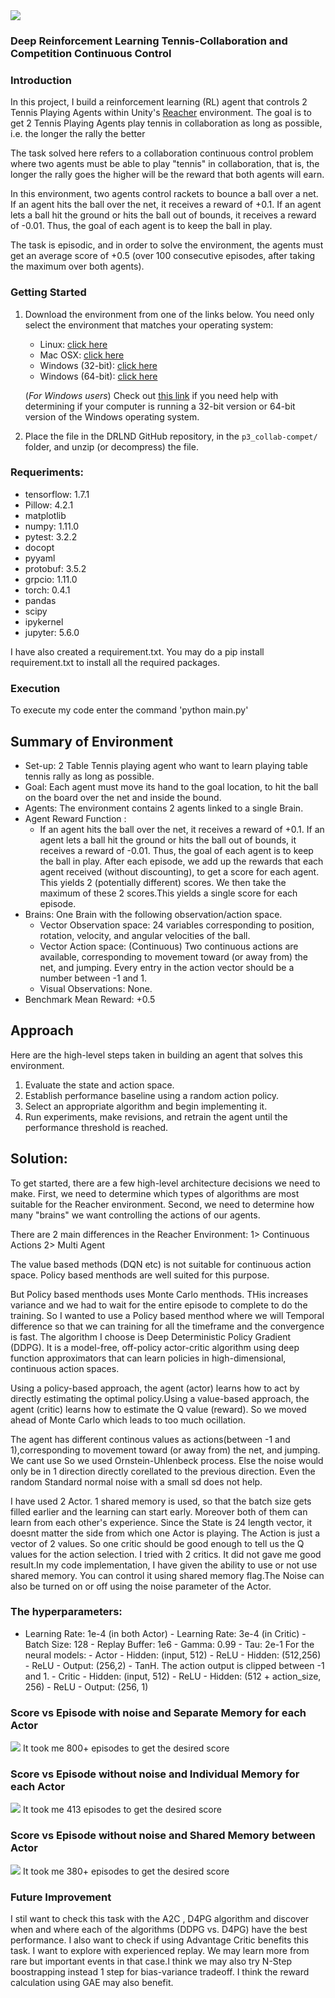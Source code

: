 <img src="https://user-images.githubusercontent.com/10624937/42135623-e770e354-7d12-11e8-998d-29fc74429ca2.gif">   

### Deep Reinforcement Learning Tennis-Collaboration and Competition Continuous Control   
### Introduction
In this project, I build a reinforcement learning (RL) agent that controls 2 Tennis Playing Agents within Unity's [Reacher](https://github.com/Unity-Technologies/ml-agents/blob/master/docs/Learning-Environment-Examples.md#reacher) environment. 
The goal is to get 2 Tennis Playing Agents play tennis in collaboration as long as possible, i.e. the longer the rally the better

The task solved here refers to a collaboration continuous control problem where two agents must be able to play "tennis" in collaboration, that is, the longer the rally goes the higher will be the reward that both agents will earn.

In this environment, two agents control rackets to bounce a ball over a net. If an agent hits the ball over the net, it receives a reward of +0.1. If an agent lets a ball hit the ground or hits the ball out of bounds, it receives a reward of -0.01. Thus, the goal of each agent is to keep the ball in play.

The task is episodic, and in order to solve the environment, the agents must get an average score of +0.5 (over 100 consecutive episodes, after taking the maximum over both agents).

### Getting Started

1. Download the environment from one of the links below.  You need only select the environment that matches your operating system:

    - Linux: [click here](https://s3-us-west-1.amazonaws.com/udacity-drlnd/P3/Tennis/Tennis_Linux.zip)
    - Mac OSX: [click here](https://s3-us-west-1.amazonaws.com/udacity-drlnd/P3/Tennis/Tennis.app.zip)
    - Windows (32-bit): [click here](https://s3-us-west-1.amazonaws.com/udacity-drlnd/P3/Tennis/Tennis_Windows_x86.zip)
    - Windows (64-bit): [click here](https://s3-us-west-1.amazonaws.com/udacity-drlnd/P3/Tennis/Tennis_Windows_x86_64.zip.zip)
    
    (_For Windows users_) Check out [this link](https://support.microsoft.com/en-us/help/827218/how-to-determine-whether-a-computer-is-running-a-32-bit-version-or-64) if you need help with determining if your computer is running a 32-bit version or 64-bit version of the Windows operating system.

2. Place the file in the DRLND GitHub repository, in the `p3_collab-compet/` folder, and unzip (or decompress) the file.
### Requeriments:
- tensorflow: 1.7.1
- Pillow: 4.2.1
- matplotlib
- numpy: 1.11.0
- pytest: 3.2.2
- docopt
- pyyaml
- protobuf: 3.5.2
- grpcio: 1.11.0
- torch: 0.4.1
- pandas
- scipy
- ipykernel
- jupyter: 5.6.0

I have also created a requirement.txt. You may do a pip install requirement.txt to install all the required packages.

### Execution 
To execute my code enter the command 'python main.py'

## Summary of Environment
- Set-up: 2 Table Tennis playing agent who want to learn playing table tennis rally as long as possible.
- Goal: Each agent must move its hand to the goal location, to hit the ball on the board over the net and inside the bound.
- Agents: The environment contains 2 agents linked to a single Brain.
- Agent Reward Function :
  - If an agent hits the ball over the net, it receives a reward of +0.1. If an agent lets a ball hit the ground or hits the ball out of bounds, it receives a reward of -0.01. Thus, the goal of each agent is to keep the ball in play.
  After each episode, we add up the rewards that each agent received (without discounting), to get a score for each agent. This yields 2 (potentially different) scores. We then take the maximum of these 2 scores.This yields a single score for each episode.
- Brains: One Brain with the following observation/action space.
  - Vector Observation space: 24 variables corresponding to position, rotation, velocity, and angular velocities of the ball.
  - Vector Action space: (Continuous) Two continuous actions are available, corresponding to movement toward (or away from) the net, and jumping. Every entry in the action vector should be a number between -1 and 1.
  - Visual Observations: None.
- Benchmark Mean Reward: +0.5

## Approach
Here are the high-level steps taken in building an agent that solves this environment.

1. Evaluate the state and action space.
1. Establish performance baseline using a random action policy.
1. Select an appropriate algorithm and begin implementing it.
1. Run experiments, make revisions, and retrain the agent until the performance threshold is reached.
## Solution:
To get started, there are a few high-level architecture decisions we need to make. First, we need to determine which types of algorithms are most suitable for the Reacher environment. Second, we need to determine how many "brains" we want controlling the actions of our agents.

There are 2 main differences in the Reacher Environment:
1> Continuous Actions
2> Multi Agent

The value based methods (DQN etc) is not suitable for continuous action space.
Policy based menthods are well suited for this purpose.

But Policy based menthods uses Monte Carlo menthods. THis increases variance and we had to wait for the entire episode to complete to do the training. So I wanted to use a Policy based menthod where we will Temporal difference so that we can training for all the timeframe and the convergence is fast.
The algorithm I choose is Deep Deterministic Policy Gradient (DDPG). It is a model-free, off-policy actor-critic algorithm using deep function approximators that can learn policies in high-dimensional, continuous action spaces.

Using a policy-based approach, the agent (actor) learns how to act by directly estimating the optimal policy.Using a value-based approach, the agent (critic) learns how to estimate the Q value (reward). So we moved ahead of Monte Carlo which leads to too much ocillation.

The agent has different continous values as actions(between -1 and 1),corresponding to movement toward (or away from) the net, and jumping. We cant use So we used Ornstein-Uhlenbeck process. Else the noise would only be in 1 direction directly corellated to the previous direction. Even the random Standard normal noise with a small sd does not help. 

I have used 2 Actor. 1 shared memory is used, so that the batch size gets filled earlier and the learning can start early. Moreover both of them can learn from each other's experience. Since the State is 24 length vector, it doesnt matter the side from which one Actor is playing. The Action is just a vector of 2 values. So one critic should be good enough to tell us the Q values for the action selection. I tried with 2 critics. It did not gave me good result.In my code implementation, I have given the ability to use or not use shared memory. You can control it using shared memory flag.The Noise can also be turned on or off using the noise parameter of the Actor.

### The hyperparameters: 
- Learning Rate: 1e-4 (in both Actor)  - Learning Rate: 3e-4 (in Critic)  - Batch Size: 128   - Replay Buffer: 1e6   - Gamma: 0.99   - Tau: 2e-1   For the neural models:       - Actor         - Hidden: (input, 512)  - ReLU     - Hidden: (512,256)    - ReLU     - Output: (256,2)  - TanH. The action output is clipped between -1 and 1.   - Critic     - Hidden: (input, 512)              - ReLU     - Hidden: (512 + action_size, 256)  - ReLU     - Output: (256, 1)

### Score vs Episode with noise and Separate Memory for each Actor 
<img src="https://github.com/kaustav1987/Tennis-Collaboration-and-Competition-Continuous-Control/blob/master/with%20noise%20and%20individual%20memory.png"> 
It took me 800+ episodes to get the desired score

### Score vs Episode without noise and Individual Memory for each Actor
<img src="https://github.com/kaustav1987/Tennis-Collaboration-and-Competition-Continuous-Control/blob/master/individual%20memory%20no%20noise.png"> 
It took me 413 episodes to get the desired score 

### Score vs Episode without noise and Shared Memory between Actor
<img src="https://github.com/kaustav1987/Tennis-Collaboration-and-Competition-Continuous-Control/blob/master/shared%20memory%20no%20Noise.png"> 
It took me 380+ episodes to get the desired score 

### Future Improvement
I stil want to check this task with the A2C , D4PG algorithm and discover when and where each of the algorithms (DDPG vs. D4PG) have the best performance. I also want to check if using Advantage Critic benefits this task. I want to explore with experienced replay. We may learn more from rare but important events in that case.I think we may also try N-Step boostrapping instead 1 step for bias-variance tradeoff. I think the reward calculation using GAE may also benefit.



